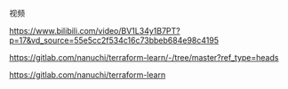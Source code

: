 
视频 


https://www.bilibili.com/video/BV1L34y1B7PT?p=17&vd_source=55e5cc2f534c16c73bbeb684e98c4195

https://gitlab.com/nanuchi/terraform-learn/-/tree/master?ref_type=heads


https://gitlab.com/nanuchi/terraform-learn

